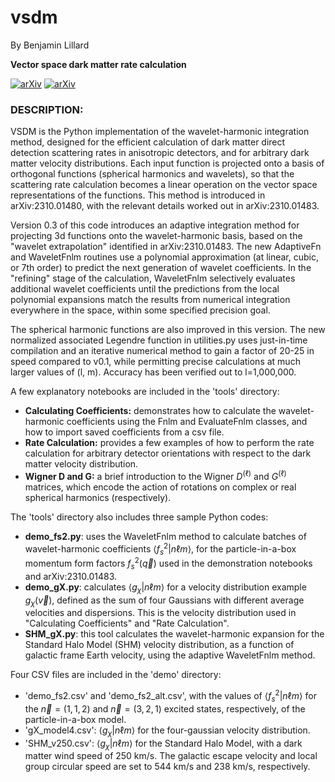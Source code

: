 # vsdm

By Benjamin Lillard

**Vector space dark matter rate calculation** 


[![arXiv](https://img.shields.io/badge/arXiv-2310.01480%20-green.svg)](https://arxiv.org/abs/2310.01480)
[![arXiv](https://img.shields.io/badge/arXiv-2310.01483%20-green.svg)](https://arxiv.org/abs/2310.01483)


### DESCRIPTION: ##########################################################

VSDM is the Python implementation of the wavelet-harmonic integration method, designed for the efficient calculation of dark matter direct detection scattering rates in anisotropic detectors, and for arbitrary dark matter velocity distributions. Each input function is projected onto a basis of orthogonal functions (spherical harmonics and wavelets), so that the scattering rate calculation becomes a linear operation on the vector space representations of the functions. This method is introduced in arXiv:2310.01480, with the relevant details worked out in arXiv:2310.01483. 

Version 0.3 of this code introduces an adaptive integration method for projecting 3d functions onto the wavelet-harmonic basis, based on the "wavelet extrapolation" identified in arXiv:2310.01483. The new AdaptiveFn and WaveletFnlm routines use a polynomial approximation (at linear, cubic, or 7th order) to predict the next generation of wavelet coefficients. In the "refining" stage of the calculation, WaveletFnlm selectively evaluates additional wavelet coefficients until the predictions from the local polynomial expansions match the results from numerical integration everywhere in the space, within some specified precision goal.  

The spherical harmonic functions are also improved in this version. The new normalized associated Legendre function in utilities.py uses just-in-time compilation and an iterative numerical method to gain a factor of 20-25 in speed compared to v0.1, while permitting precise calculations at much larger values of (l, m). Accuracy has been verified out to l=1,000,000.

A few explanatory notebooks are included in the 'tools' directory:
- **Calculating Coefficients:** demonstrates how to calculate the wavelet-harmonic coefficients using the Fnlm and EvaluateFnlm classes, and how to import saved coefficients from a csv file. 
- **Rate Calculation:** provides a few examples of how to perform the rate calculation for arbitrary detector orientations with respect to the dark matter velocity distribution. 
- **Wigner D and G:** a brief introduction to the Wigner $D^{(\ell)}$ and $G^{(\ell)}$ matrices, which encode the action of rotations on complex or real spherical harmonics (respectively). 

The 'tools' directory also includes three sample Python codes:
- **demo_fs2.py**: uses the WaveletFnlm method to calculate batches of wavelet-harmonic coefficients $\langle f_s^2 | n \ell m \rangle$, for the particle-in-a-box momentum form factors $f_s^2(\vec{q})$ used in the demonstration notebooks and arXiv:2310.01483. 
- **demo_gX.py**: calculates $\langle g_\chi | n \ell m \rangle$ for a velocity distribution example $g_\chi(\vec{v})$, defined as the sum of four Gaussians with different average velocities and dispersions. This is the velocity distribution used in "Calculating Coefficients" and "Rate Calculation". 
- **SHM_gX.py**: this tool calculates the wavelet-harmonic expansion for the Standard Halo Model (SHM) velocity distribution, as a function of galactic frame Earth velocity, using the adaptive WaveletFnlm method. 

Four CSV files are included in the 'demo' directory: 
- 'demo_fs2.csv' and 'demo_fs2_alt.csv', with the values of $\langle f_s^2 | n \ell m \rangle$ for the $\vec{n} = (1, 1, 2)$ and $\vec{n} = (3, 2, 1)$ excited states, respectively, of the particle-in-a-box model. 
- 'gX_model4.csv': $\langle g_\chi | n \ell m \rangle$ for the four-gaussian velocity distribution.
- 'SHM_v250.csv': $\langle g_\chi | n \ell m \rangle$ for the Standard Halo Model, with a dark matter wind speed of 250 km/s. The galactic escape velocity and local group circular speed are set to 544 km/s and 238 km/s, respectively. 

